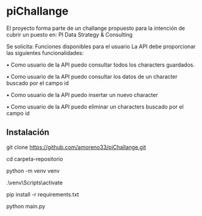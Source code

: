 # piChallange
El proyecto forma parte de un challange propuesto para la intención de cubrir un puesto en: PI Data Strategy & Consulting 

Se solicita:
Funciones disponibles para el usuario
La API debe proporcionar las siguientes funcionalidades:

• Como usuario de la API puedo consultar todos los characters guardados.

• Como usuario de la API puedo consultar los datos de un character buscado por el campo id

• Como usuario de la API puedo insertar un nuevo character

• Como usuario de la API puedo eliminar un characters buscado por el campo id

## Instalación

git clone https://github.com/amoreno33/piChallange.git

cd carpeta-repositorio

python -m venv venv

.\venv\Scripts\activate

pip install -r requirements.txt

python main.py
